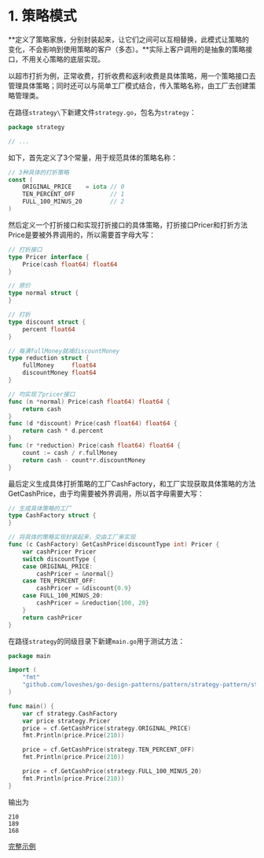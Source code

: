 # 1. 策略模式

**定义了策略家族，分别封装起来，让它们之间可以互相替换，此模式让策略的变化，不会影响到使用策略的客户（多态）。**实际上客户调用的是抽象的策略接口，不用关心策略的底层实现。

以超市打折为例，正常收费，打折收费和返利收费是具体策略，用一个策略接口去管理具体策略；同时还可以与简单工厂模式结合，传入策略名称，由工厂去创建策略管理类。

在路径`strategy\`下新建文件`strategy.go`，包名为`strategy`：

```go
package strategy

// ...
```

如下，首先定义了3个常量，用于规范具体的策略名称：

```go
// 3种具体的打折策略
const (
	ORIGINAL_PRICE    = iota // 0
	TEN_PERCENT_OFF          // 1
	FULL_100_MINUS_20        // 2
)
```

然后定义一个打折接口和实现打折接口的具体策略，打折接口Pricer和打折方法Price是要被外界调用的，所以需要首字母大写：

```go
// 打折接口
type Pricer interface {
	Price(cash float64) float64
}

// 原价
type normal struct {
}

// 打折
type discount struct {
	percent float64
}

// 每满fullMoney就减discountMoney
type reduction struct {
	fullMoney     float64
	discountMoney float64
}

// 均实现了pricer接口
func (n *normal) Price(cash float64) float64 {
	return cash
}
func (d *discount) Price(cash float64) float64 {
	return cash * d.percent
}
func (r *reduction) Price(cash float64) float64 {
	count := cash / r.fullMoney
	return cash - count*r.discountMoney
}
```

最后定义生成具体打折策略的工厂CashFactory，和工厂实现获取具体策略的方法GetCashPrice，由于均需要被外界调用，所以首字母需要大写：

```go
// 生成具体策略的工厂
type CashFactory struct {
}

// 将具体的策略实现封装起来，交由工厂来实现
func (c CashFactory) GetCashPrice(discountType int) Pricer {
	var cashPricer Pricer
	switch discountType {
	case ORIGINAL_PRICE:
		cashPricer = &normal{}
	case TEN_PERCENT_OFF:
		cashPricer = &discount{0.9}
	case FULL_100_MINUS_20:
		cashPricer = &reduction{100, 20}
	}
	return cashPricer
}

```

在路径`strategy`的同级目录下新建`main.go`用于测试方法：

```go
package main

import (
	"fmt"
	"github.com/loveshes/go-design-patterns/pattern/strategy-pattern/strategy"
)

func main() {
	var cf strategy.CashFactory
	var price strategy.Pricer
	price = cf.GetCashPrice(strategy.ORIGINAL_PRICE)
	fmt.Println(price.Price(210))

	price = cf.GetCashPrice(strategy.TEN_PERCENT_OFF)
	fmt.Println(price.Price(210))

	price = cf.GetCashPrice(strategy.FULL_100_MINUS_20)
	fmt.Println(price.Price(210))
}
```

输出为

```
210
189
168
```

[完整示例](strategy/strategy.go)

